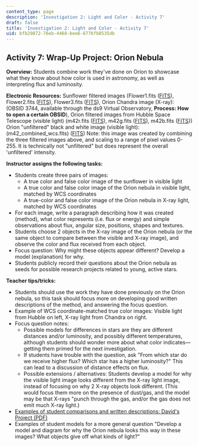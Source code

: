 ```yaml
---
content_type: page
description: 'Investigation 2: Light and Color - Activity 7'
draft: false
title: 'Investigation 2: Light and Color - Activity 7'
uid: bfb29872-76eb-4468-bee6-6776fb8535db
---
```

## **Activity 7: Wrap-Up Project: Orion Nebula**

**Overview:** Students combine work they've done on Orion to showcase what they know about how color is used in astronomy, as well as interpreting flux and luminosity.

**Electronic Resources:** Sunflower filtered images (Flower1.fits ([FITS](http://ocw.mit.edu/ans7870/hs/cai/lecturenotes/Flower1.fits)), Flower2.fits ([FITS](http://ocw.mit.edu/ans7870/hs/cai/lecturenotes/Flower2.fits)), Flower3.fits ([FITS](http://ocw.mit.edu/ans7870/hs/cai/lecturenotes/Flower3.fits)), Orion Chandra image (X-ray): (OBSID 3744, available through the ds9 Virtual Observatory, **Process: How to open a certain OBSID**), Orion filtered images from Hubble Space Telescope (visible light) (m42r.fits ([FITS](http://ocw.mit.edu/ans7870/hs/cai/lecturenotes/m42r.fits)), m42g.fits ([FITS](http://ocw.mit.edu/ans7870/hs/cai/lecturenotes/m42g.fits)), m42b.fits ([FITS](http://ocw.mit.edu/ans7870/hs/cai/lecturenotes/m42b.fits))) Orion "unfiltered" black and white image (visible light): (m42\_combined\_wcs.fits) ([FITS](http://ocw.mit.edu/ans7870/hs/cai/lecturenotes/m42_combined_wcs.fits)) Note: this image was created by combining the three filtered images above, and scaling to a range of pixel values 0-255. It is technically not "unfiltered" but does represent the overall 'unfiltered' intensity.

**Instructor assigns the following tasks:**

- Students create three pairs of images: 
    - A true color and false color image of the sunflower in visible light
    - A true color and false color image of the Orion nebula in visible light, matched by WCS coordinates
    - A true-color and false color image of the Orion nebula in X-ray light, matched by WCS coordinates
- For each image, write a paragraph describing how it was created (method), what color represents (i.e. flux or energy) and simple observations about flux, angular size, positions, shapes and textures.
- Students choose 2 objects in the X-ray image of the Orion nebula (or the same object to compare between the visible and X-ray image), and observe the color and flux received from each object.
- Focus question: Why might these objects appear different? Develop a model (explanation) for why.
- Students publicly record their questions about the Orion nebula as seeds for possible research projects related to young, active stars.

**Teacher tips/tricks:**

- Students should use the work they have done previously on the Orion nebula, so this task should focus more on developing good written descriptions of the method, and answering the focus question.
- Example of WCS coordinate-matched true color images: Visible light from Hubble on left, X-ray light from Chandra on right.
- Focus question notes: 
    - Possible models for differences in stars are they are different distances and/or luminosity, and possibly different temperatures, although students should wonder more about what color indicates—getting them primed for the next investigation.
    - If students have trouble with the question, ask "From which star do we receive higher flux? Which star has a higher luminosity?" This can lead to a discussion of distance effects on flux.
    - Possible extensions / alternatives: Students develop a model for why the visible light image looks different from the X-ray light image, instead of focusing on why 2 X-ray objects look different. (This would focus them more on the presence of dust/gas, and the model may be that X-rays "punch through the gas, and/or the gas does not emit much X-ray light.)
- [Examples of student comparisons and written descriptions: David's Project (PDF)](https://old.ocw.mit.edu/high-school/physics/chandra-astrophysics-institute/investigation-2-light-and-color/investigation-2-light-and-color-activity-7/MITHFH_inv2_fnl_prj_dvd.pdf)
- Examples of student models for a more general question "Develop a model and diagram for why the Orion nebula looks this way in these images? What objects give off what kinds of light?"